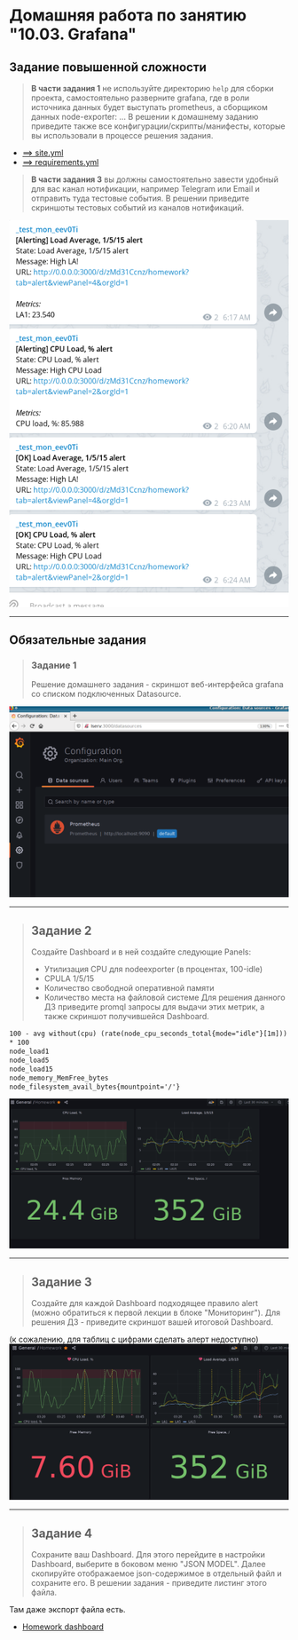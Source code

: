 # Домашняя работа по занятию "10.03. Grafana"

## Задание повышенной сложности

>**В части задания 1** не используйте директорию `help` для сборки проекта, самостоятельно разверните grafana, где в 
роли источника данных будет выступать prometheus, а сборщиком данных node-exporter:
...
В решении к домашнему заданию приведите также все конфигурации/скрипты/манифесты, которые вы 
использовали в процессе решения задания.

* [==> site.yml](site.yml)
* [==> requirements.yml](requirements.yml)


>**В части задания 3** вы должны самостоятельно завести удобный для вас канал нотификации, например Telegram или Email
и отправить туда тестовые события.
В решении приведите скриншоты тестовых событий из каналов нотификаций.

![telegram notifications](10-03-telegram.png)

---
## Обязательные задания

> ### Задание 1
> Решение домашнего задания - скриншот веб-интерфейса grafana со списком подключенных Datasource.

![datasources](10-03-datasources.png)

---
> ## Задание 2
> Создайте Dashboard и в ней создайте следующие Panels:
> - Утилизация CPU для nodeexporter (в процентах, 100-idle)
> - CPULA 1/5/15
> - Количество свободной оперативной памяти
> - Количество места на файловой системе
> Для решения данного ДЗ приведите promql запросы для выдачи этих метрик, а также скриншот получившейся Dashboard.

```
100 - avg without(cpu) (rate(node_cpu_seconds_total{mode="idle"}[1m])) * 100
node_load1
node_load5
node_load15
node_memory_MemFree_bytes
node_filesystem_avail_bytes{mountpoint='/'}
```
![dashboard0](10-03-dasboard.png)

---
> ## Задание 3
>Создайте для каждой Dashboard подходящее правило alert (можно обратиться к первой лекции в блоке "Мониторинг").
Для решения ДЗ - приведите скриншот вашей итоговой Dashboard.

(к сожалению, для таблиц с цифрами сделать алерт недоступно)
![dashboard1](10-03-dasboard1.png)

---
>## Задание 4
>Сохраните ваш Dashboard.
Для этого перейдите в настройки Dashboard, выберите в боковом меню "JSON MODEL".
Далее скопируйте отображаемое json-содержимое в отдельный файл и сохраните его.
В решении задания - приведите листинг этого файла.

Там даже экспорт файла есть.
* [Homework dashboard](HW.json)

